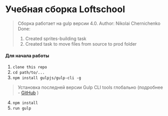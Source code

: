 # Учебная сборка Loftschool

> Сборка работает на gulp версии 4.0. 
> Author: Nikolai Chernichenko
> Done:
>   1. Created sprites-building task
>   2. Created task to move files from source to prod folder

#### Для начала работы

1. ```clone this repo```
2. ```cd path/to/...```
3. ```npm install gulpjs/gulp-cli -g```  
> Установка последней версии Gulp CLI tools глобально (подробнее - [GitHub](https://github.com/gulpjs/gulp/blob/4.0/docs/getting-started.md) )

4. ```npm install```
6. ```run gulp``` 


